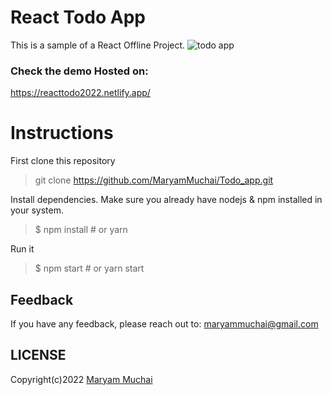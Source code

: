 # React Todo App
This is a sample of a React Offline Project.
![todo app](https://user-images.githubusercontent.com/78798386/175889674-4ea0f8c7-49b7-4214-a177-8d5240dbf9c1.PNG)

### Check the demo Hosted on: 
https://reacttodo2022.netlify.app/

# Instructions
First clone this repository
> git clone https://github.com/MaryamMuchai/Todo_app.git

Install dependencies. Make sure you already have nodejs & npm installed in your system.
> $ npm install # or yarn

Run it
> $ npm start # or yarn start

## Feedback
If you have any feedback, please reach out to:
maryammuchai@gmail.com

## LICENSE
Copyright(c)2022 [Maryam Muchai](C:\Users\Maryam\Desktop\React_Projects\Todo_App\todo-app\LICENSE)